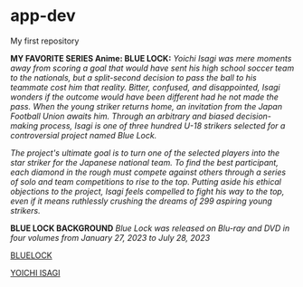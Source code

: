 # app-dev
My first repository

**MY FAVORITE SERIES Anime: BLUE LOCK:**
*Yoichi Isagi was mere moments away from scoring a goal that would have sent his high school soccer team to the nationals, but a split-second decision to pass the ball to his teammate cost him that reality. Bitter, confused, and disappointed, Isagi wonders if the outcome would have been different had he not made the pass. When the young striker returns home, an invitation from the Japan Football Union awaits him. Through an arbitrary and biased decision-making process, Isagi is one of three hundred U-18 strikers selected for a controversial project named Blue Lock.*

*The project's ultimate goal is to turn one of the selected players into the star striker for the Japanese national team. To find the best participant, each diamond in the rough must compete against others through a series of solo and team competitions to rise to the top. Putting aside his ethical objections to the project, Isagi feels compelled to fight his way to the top, even if it means ruthlessly crushing the dreams of 299 aspiring young strikers.*

**BLUE LOCK BACKGROUND**
*Blue Lock was released on Blu-ray and DVD in four volumes from January 27, 2023 to July 28, 2023*

[BLUELOCK](https://www1.gogoanime.bid/category/blue-lock)

[YOICHI ISAGI](https://api.duniagames.co.id/api/content/upload/file/9934679511669609308.jpg)

